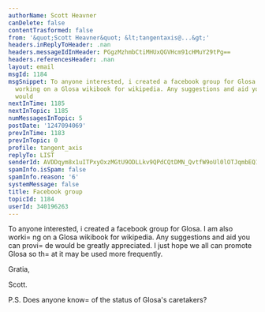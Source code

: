 ```yaml
---
authorName: Scott Heavner
canDelete: false
contentTrasformed: false
from: '&quot;Scott Heavner&quot; &lt;tangentaxis@...&gt;'
headers.inReplyToHeader: .nan
headers.messageIdInHeader: PGgzMzhmbCtiMHUxQGVHcm91cHMuY29tPg==
headers.referencesHeader: .nan
layout: email
msgId: 1184
msgSnippet: To anyone interested, i created a facebook group for Glosa. I am also
  working on a Glosa wikibook for wikipedia. Any suggestions and aid you can provide
  would
nextInTime: 1185
nextInTopic: 1185
numMessagesInTopic: 5
postDate: '1247094069'
prevInTime: 1183
prevInTopic: 0
profile: tangent_axis
replyTo: LIST
senderId: AVDDqym8x1uITPxyOxzMGtU9ODLLkv9QPdCQtDMN_QvtfW9oUl0lOTJqmbEQ1h1VSaI7X_RuLt2QBf8jqj1Rru7kmUO9Z60uL6co6SUD
spamInfo.isSpam: false
spamInfo.reason: '6'
systemMessage: false
title: Facebook group
topicId: 1184
userId: 340196263
---
```


To anyone interested, i created a facebook group for Glosa. I am also worki=
ng on a Glosa wikibook for wikipedia. Any suggestions and aid you can provi=
de would be greatly appreciated. I just hope we all can promote Glosa so th=
at it may be used more frequently.

Gratia,

Scott.


P.S. Does anyone know=
 of the status of Glosa's caretakers?


